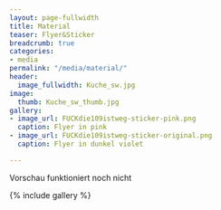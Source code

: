 ```yaml
---
layout: page-fullwidth
title: Material
teaser: Flyer&Sticker
breadcrumb: true
categories:
- media
permalink: "/media/material/"
header:
  image_fullwidth: Kuche_sw.jpg
image:
  thumb: Kuche_sw_thumb.jpg
gallery:
- image_url: FUCKdie109istweg-sticker-pink.png
  caption: Flyer in pink
- image_url: FUCKdie109istweg-sticker-original.png
  caption: Flyer in dunkel violet

---
```

Vorschau funktioniert noch nicht 

{% include gallery %}